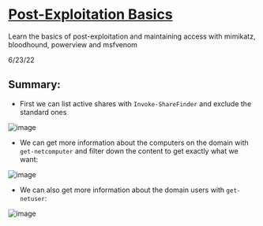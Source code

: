 # [Post-Exploitation Basics](https://tryhackme.com/room/postexploit)
Learn the basics of post-exploitation and maintaining access with mimikatz, bloodhound, powerview and msfvenom

6/23/22

## Summary:

- First we can list active shares with `Invoke-ShareFinder` and exclude the standard ones

![image](https://user-images.githubusercontent.com/66894542/175456049-c618707b-b7d7-4cfc-86c8-a03f629a5691.png)

- We can get more information about the computers on the domain with `get-netcomputer` and filter down the content to get exactly what we want:

![image](https://user-images.githubusercontent.com/66894542/175456369-8e44bb0c-e51e-4c72-a683-9cc3685a62b6.png)

- We can also get more information about the domain users with `get-netuser`:

![image](https://user-images.githubusercontent.com/66894542/175456579-91721fdf-8193-438f-b69c-94d4b0220ca6.png)
